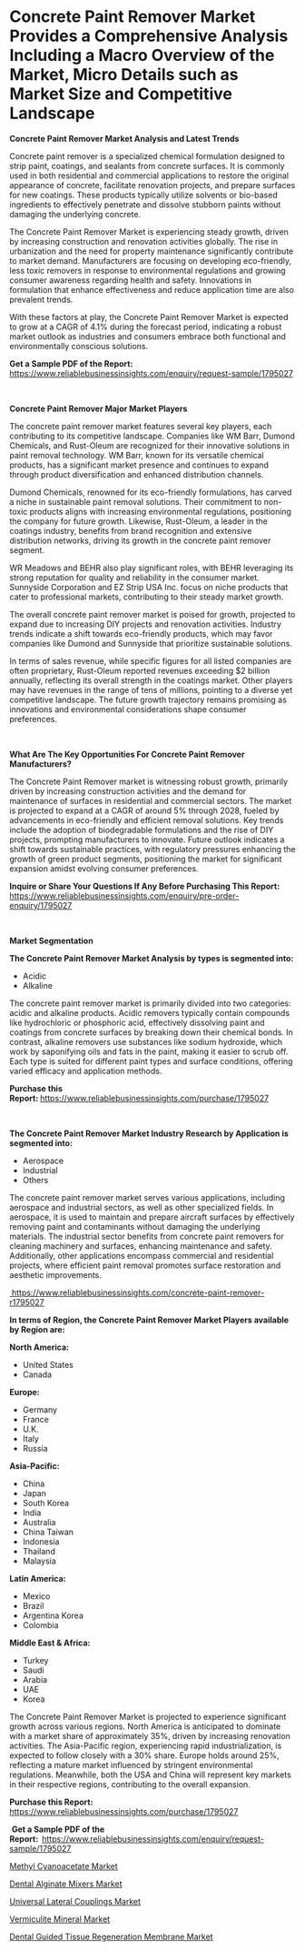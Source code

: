 <p><h1>Concrete Paint Remover Market Provides a Comprehensive Analysis Including a Macro Overview of the Market, Micro Details such as Market Size and Competitive Landscape</h1></p><p><strong>Concrete Paint Remover Market Analysis and Latest Trends</strong></p>
<p><p>Concrete paint remover is a specialized chemical formulation designed to strip paint, coatings, and sealants from concrete surfaces. It is commonly used in both residential and commercial applications to restore the original appearance of concrete, facilitate renovation projects, and prepare surfaces for new coatings. These products typically utilize solvents or bio-based ingredients to effectively penetrate and dissolve stubborn paints without damaging the underlying concrete.</p><p>The Concrete Paint Remover Market is experiencing steady growth, driven by increasing construction and renovation activities globally. The rise in urbanization and the need for property maintenance significantly contribute to market demand. Manufacturers are focusing on developing eco-friendly, less toxic removers in response to environmental regulations and growing consumer awareness regarding health and safety. Innovations in formulation that enhance effectiveness and reduce application time are also prevalent trends. </p><p>With these factors at play, the Concrete Paint Remover Market is expected to grow at a CAGR of 4.1% during the forecast period, indicating a robust market outlook as industries and consumers embrace both functional and environmentally conscious solutions.</p></p>
<p><strong>Get a Sample PDF of the Report:&nbsp;</strong> <a href="https://www.reliablebusinessinsights.com/enquiry/request-sample/1795027?utm_campaign=57&utm_medium=2&utm_source=Github&utm_content=ia&utm_term=11112024&utm_id=concrete-paint-remover">https://www.reliablebusinessinsights.com/enquiry/request-sample/1795027</a></p>
<p>&nbsp;</p>
<p><strong>Concrete Paint Remover Major Market Players</strong></p>
<p><p>The concrete paint remover market features several key players, each contributing to its competitive landscape. Companies like WM Barr, Dumond Chemicals, and Rust-Oleum are recognized for their innovative solutions in paint removal technology. WM Barr, known for its versatile chemical products, has a significant market presence and continues to expand through product diversification and enhanced distribution channels.</p><p>Dumond Chemicals, renowned for its eco-friendly formulations, has carved a niche in sustainable paint removal solutions. Their commitment to non-toxic products aligns with increasing environmental regulations, positioning the company for future growth. Likewise, Rust-Oleum, a leader in the coatings industry, benefits from brand recognition and extensive distribution networks, driving its growth in the concrete paint remover segment.</p><p>WR Meadows and BEHR also play significant roles, with BEHR leveraging its strong reputation for quality and reliability in the consumer market. Sunnyside Corporation and EZ Strip USA Inc. focus on niche products that cater to professional markets, contributing to their steady market growth.</p><p>The overall concrete paint remover market is poised for growth, projected to expand due to increasing DIY projects and renovation activities. Industry trends indicate a shift towards eco-friendly products, which may favor companies like Dumond and Sunnyside that prioritize sustainable solutions.</p><p>In terms of sales revenue, while specific figures for all listed companies are often proprietary, Rust-Oleum reported revenues exceeding $2 billion annually, reflecting its overall strength in the coatings market. Other players may have revenues in the range of tens of millions, pointing to a diverse yet competitive landscape. The future growth trajectory remains promising as innovations and environmental considerations shape consumer preferences.</p></p>
<p>&nbsp;</p>
<p><strong>What Are The Key Opportunities For Concrete Paint Remover Manufacturers?</strong></p>
<p><p>The Concrete Paint Remover market is witnessing robust growth, primarily driven by increasing construction activities and the demand for maintenance of surfaces in residential and commercial sectors. The market is projected to expand at a CAGR of around 5% through 2028, fueled by advancements in eco-friendly and efficient removal solutions. Key trends include the adoption of biodegradable formulations and the rise of DIY projects, prompting manufacturers to innovate. Future outlook indicates a shift towards sustainable practices, with regulatory pressures enhancing the growth of green product segments, positioning the market for significant expansion amidst evolving consumer preferences.</p></p>
<p><strong>Inquire or Share Your Questions If Any Before Purchasing This Report:</strong> <a href="https://www.reliablebusinessinsights.com/enquiry/pre-order-enquiry/1795027?utm_campaign=57&utm_medium=2&utm_source=Github&utm_content=ia&utm_term=11112024&utm_id=concrete-paint-remover">https://www.reliablebusinessinsights.com/enquiry/pre-order-enquiry/1795027</a></p>
<p>&nbsp;</p>
<p><strong>Market Segmentation</strong></p>
<p><strong>The Concrete Paint Remover Market Analysis by types is segmented into:</strong></p>
<p><ul><li>Acidic</li><li>Alkaline</li></ul></p>
<p><p>The concrete paint remover market is primarily divided into two categories: acidic and alkaline products. Acidic removers typically contain compounds like hydrochloric or phosphoric acid, effectively dissolving paint and coatings from concrete surfaces by breaking down their chemical bonds. In contrast, alkaline removers use substances like sodium hydroxide, which work by saponifying oils and fats in the paint, making it easier to scrub off. Each type is suited for different paint types and surface conditions, offering varied efficacy and application methods.</p></p>
<p><strong>Purchase this Report:&nbsp;</strong><a href="https://www.reliablebusinessinsights.com/purchase/1795027?utm_campaign=57&utm_medium=2&utm_source=Github&utm_content=ia&utm_term=11112024&utm_id=concrete-paint-remover">https://www.reliablebusinessinsights.com/purchase/1795027</a></p>
<p>&nbsp;</p>
<p><strong>The Concrete Paint Remover Market Industry Research by Application is segmented into:</strong></p>
<p><ul><li>Aerospace</li><li>Industrial</li><li>Others</li></ul></p>
<p><p>The concrete paint remover market serves various applications, including aerospace and industrial sectors, as well as other specialized fields. In aerospace, it is used to maintain and prepare aircraft surfaces by effectively removing paint and contaminants without damaging the underlying materials. The industrial sector benefits from concrete paint removers for cleaning machinery and surfaces, enhancing maintenance and safety. Additionally, other applications encompass commercial and residential projects, where efficient paint removal promotes surface restoration and aesthetic improvements.</p></p>
<p><a href="https://www.reliablebusinessinsights.com/concrete-paint-remover-r1795027?utm_campaign=57&utm_medium=2&utm_source=Github&utm_content=ia&utm_term=11112024&utm_id=concrete-paint-remover">&nbsp;https://www.reliablebusinessinsights.com/concrete-paint-remover-r1795027</a></p>
<p><strong>In terms of Region, the Concrete Paint Remover Market Players available by Region are:</strong></p>
<p>
    <p> <strong> North America: </strong>
        <ul>
            <li>United States</li>
            <li>Canada</li>
        </ul>
        </p> 
    <p> <strong> Europe: </strong>
        <ul>
            <li>Germany</li>
            <li>France</li>
            <li>U.K.</li>
            <li>Italy</li>
            <li>Russia</li>
        </ul>
        </p> 
    <p> <strong> Asia-Pacific: </strong>
        <ul>
            <li>China</li>
            <li>Japan</li>
            <li>South Korea</li>
            <li>India</li>
            <li>Australia</li>
            <li>China Taiwan</li>
            <li>Indonesia</li>
            <li>Thailand</li>
            <li>Malaysia</li>
        </ul>
        </p> 
    <p> <strong> Latin America: </strong>
        <ul>
            <li>Mexico</li>
            <li>Brazil</li>
            <li>Argentina Korea</li>
            <li>Colombia</li>
        </ul>
        </p> 
    <p> <strong> Middle East & Africa: </strong>
        <ul>
            <li>Turkey</li>
            <li>Saudi</li>
            <li>Arabia</li>
            <li>UAE</li>
            <li>Korea</li>
        </ul>
    </p>
    </p>
<p><p>The Concrete Paint Remover Market is projected to experience significant growth across various regions. North America is anticipated to dominate with a market share of approximately 35%, driven by increasing renovation activities. The Asia-Pacific region, experiencing rapid industrialization, is expected to follow closely with a 30% share. Europe holds around 25%, reflecting a mature market influenced by stringent environmental regulations. Meanwhile, both the USA and China will represent key markets in their respective regions, contributing to the overall expansion.</p></p>
<p><strong>Purchase this Report: </strong><a href="https://www.reliablebusinessinsights.com/purchase/1795027?utm_campaign=57&utm_medium=2&utm_source=Github&utm_content=ia&utm_term=11112024&utm_id=concrete-paint-remover">https://www.reliablebusinessinsights.com/purchase/1795027</a></p>
<p>&nbsp;<strong>Get a Sample PDF of the Report:&nbsp;&nbsp;</strong><a href="https://www.reliablebusinessinsights.com/enquiry/request-sample/1795027?utm_campaign=57&utm_medium=2&utm_source=Github&utm_content=ia&utm_term=11112024&utm_id=concrete-paint-remover">https://www.reliablebusinessinsights.com/enquiry/request-sample/1795027</a></p>
<p><strong></strong></p>
<p><p><a href="https://github.com/fratgqppizur/Market-Research-Report-List-1/blob/main/methyl-cyanoacetate-market.md?utm_campaign=57&utm_medium=2&utm_source=Github&utm_content=ia&utm_term=11112024&utm_id=concrete-paint-remover">Methyl Cyanoacetate Market</a></p><p><a href="https://issuu.com/reportprime-2/docs/dental-alginate-mixers-market-size-_274b620e27f545?utm_campaign=57&utm_medium=2&utm_source=Github&utm_content=ia&utm_term=11112024&utm_id=concrete-paint-remover">Dental Alginate Mixers Market</a></p><p><a href="https://www.linkedin.com/pulse/universal-lateral-couplings-market-opportunities-emerging-global-dwajf?utm_campaign=57&utm_medium=2&utm_source=Github&utm_content=ia&utm_term=11112024&utm_id=concrete-paint-remover">Universal Lateral Couplings Market</a></p><p><a href="https://github.com/laurettae0ac/Market-Research-Report-List-1/blob/main/vermiculite-mineral-market.md?utm_campaign=57&utm_medium=2&utm_source=Github&utm_content=ia&utm_term=11112024&utm_id=concrete-paint-remover">Vermiculite Mineral Market</a></p><p><a href="https://issuu.com/reportprime-2/docs/dental-guided-tissue-regeneration-m_d9fcd891cf6dad?utm_campaign=57&utm_medium=2&utm_source=Github&utm_content=ia&utm_term=11112024&utm_id=concrete-paint-remover">Dental Guided Tissue Regeneration Membrane Market</a></p></p>